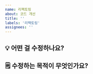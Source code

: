 ```yaml
---
name: 리팩토링
about: 코드 개선 
title: ''
labels: '리팩토링'
assignees: ''
---
```


## 💡 어떤 걸 수정하나요?


## 🗒️ 수정하는 목적이 무엇인가요?
 
